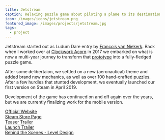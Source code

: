 ```yaml
---
title: Jetstream
caption: Relaxing puzzle game about piloting a plane to its destination
icon: /images/icons/jetstream.png
featured_image: /images/projects/jetstream.jpg
tags:
  - project
---
```


Jetstream started out as Ludum Dare entry by [Francois van Niekerk](https://twitter.com/francoisvn). Back when I worked over at [Clockwork Acorn](http://clockworkacorn.com/) in 2017 we embarked on what is now a multi-year journey to transform that [prototype](https://francoisvn.itch.io/streamline) into a fully-fledged puzzle game.

After some delibertaion, we settled on a new (aeronautical) theme and added brand new mechanics, as well as over 100 hand-crafted puzzles. After a few hurdles that stunted development, we eventually launched our first version on Steam in April 2019.

Development of the game has continued on and off again over the years, but we are currently finalizing work for the mobile version.

[Official Website](http://jetstreamgame.com)  
[Steam Store Page](https://store.steampowered.com/app/738860/Jetstream/)  
[Teaser Trailer](https://www.youtube.com/watch?v=qfPI8B5U6nY)  
[Launch Trailer](https://www.youtube.com/watch?v=XZzj7jULSGw)  
[Behind the Scenes - Level Design](https://www.youtube.com/watch?v=DVDW9xj2ciM)  
